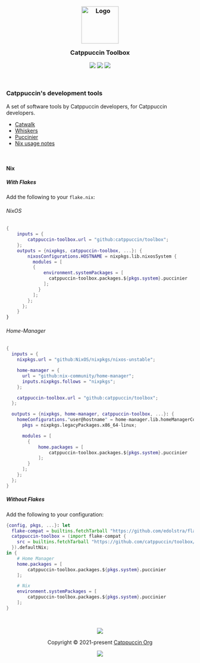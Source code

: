 <h3 align="center">
  <img src="https://raw.githubusercontent.com/catppuccin/catppuccin/main/assets/logos/exports/1544x1544_circle.png" width="100" alt="Logo"/><br/>
  <img src="https://raw.githubusercontent.com/catppuccin/catppuccin/main/assets/misc/transparent.png" height="30" width="0px"/>
  Catppuccin Toolbox
  <img src="https://raw.githubusercontent.com/catppuccin/catppuccin/main/assets/misc/transparent.png" height="30" width="0px"/>
</h3>

<p align="center">
  <a href="https://github.com/catppuccin/toolbox/stargazers"><img src="https://img.shields.io/github/stars/catppuccin/toolbox?colorA=363a4f&colorB=b7bdf8&style=for-the-badge"></a>
  <a href="https://github.com/catppuccin/toolbox/issues"><img src="https://img.shields.io/github/issues/catppuccin/toolbox?colorA=363a4f&colorB=f5a97f&style=for-the-badge"></a>
  <a href="https://github.com/catppuccin/toolbox/contributors"><img src="https://img.shields.io/github/contributors/catppuccin/toolbox?colorA=363a4f&colorB=a6da95&style=for-the-badge"></a>
</p>

&nbsp;

### Catppuccin's development tools 
A set of software tools by Catppuccin developers, for Catppuccin developers.

- [Catwalk](https://github.com/catppuccin/toolbox/tree/main/catwalk#readme)
- [Whiskers](https://github.com/catppuccin/toolbox/tree/main/whiskers#readme)
- [Puccinier](https://github.com/catppuccin/toolbox/tree/main/puccinier#readme)
- [️Nix usage notes](#nix)

&nbsp;

#### Nix

##### With Flakes
Add the following to your `flake.nix`:

###### NixOS
```nix
{
    inputs = {
        catppuccin-toolbox.url = "github:catppuccin/toolbox";
    };
    outputs = {nixpkgs, catppuccin-toolbox, ...}: {
        nixosConfigurations.HOSTNAME = nixpkgs.lib.nixosSystem {
          modules = [
          {
              environment.systemPackages = [
                catppuccin-toolbox.packages.${pkgs.system}.puccinier
              ];
            }
          ];
        };
      };
    }
}
```

###### Home-Manager

```nix
{
  inputs = {
    nixpkgs.url = "github:NixOS/nixpkgs/nixos-unstable";

    home-manager = {
      url = "github:nix-community/home-manager";
      inputs.nixpkgs.follows = "nixpkgs";
    };

    catppuccin-toolbox.url = "github:catppuccin/toolbox";
  };

  outputs = {nixpkgs, home-manager, catppuccin-toolbox, ...}: {
    homeConfigurations."user@hostname" = home-manager.lib.homeManagerConfiguration {
      pkgs = nixpkgs.legacyPackages.x86_64-linux;

      modules = [
        {        
            home.packages = [
                catppuccin-toolbox.packages.${pkgs.system}.puccinier
            ];
        } 
      ];
    };
  };
}
```

##### Without Flakes

Add the following to your configuration:

```nix
{config, pkgs, ...}: let
  flake-compat = builtins.fetchTarball "https://github.com/edolstra/flake-compat/archive/master.tar.gz";
  catppuccin-toolbox = (import flake-compat {
    src = builtins.fetchTarball "https://github.com/catppuccin/toolbox/archive/main.tar.gz";
  }).defaultNix;
in {
    # Home Manager
    home.packages = [
        catppuccin-toolbox.packages.${pkgs.system}.puccinier
    ];

    # Nix
    environment.systemPackages = [
        catppuccin-toolbox.packages.${pkgs.system}.puccinier
    ];
}
```

&nbsp;

<p align="center"><img src="https://raw.githubusercontent.com/catppuccin/catppuccin/main/assets/footers/gray0_ctp_on_line.svg?sanitize=true" /></p>
<p align="center">Copyright &copy; 2021-present <a href="https://github.com/catppuccin" target="_blank">Catppuccin Org</a>
<p align="center"><a href="https://github.com/catppuccin/catppuccin/blob/main/LICENSE"><img src="https://img.shields.io/static/v1.svg?style=for-the-badge&label=License&message=MIT&logoColor=d9e0ee&colorA=302d41&colorB=b7bdf8"/></a></p>

